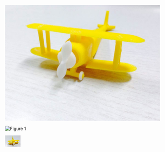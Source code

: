<img src="https://github.com/JessieJingxuGao/3D-Printing-Aircraft-Model/blob/master/WechatIMG2.jpeg" alt="Drawing" 
/>


![Figure 1]("https://github.com/JessieJingxuGao/3D-Printing-Aircraft-Model/blob/master/WechatIMG2.jpeg")


<img src="https://github.com/JessieJingxuGao/3D-Printing-Aircraft-Model/blob/master/WechatIMG1.jpeg" alt="Drawing" style="width: 50px;"/>

